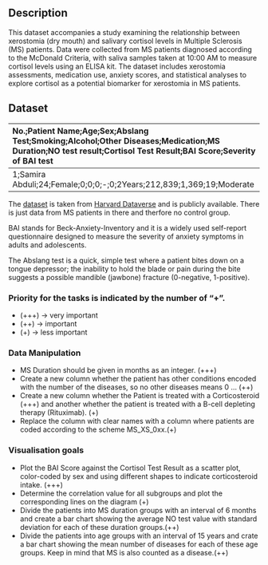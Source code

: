 ## Description

This dataset accompanies a study examining the relationship between
xerostomia (dry mouth) and salivary cortisol levels in Multiple
Sclerosis (MS) patients. Data were collected from MS patients diagnosed
according to the McDonald Criteria, with saliva samples taken at 10:00
AM to measure cortisol levels using an ELISA kit. The dataset includes
xerostomia assessments, medication use, anxiety scores, and statistical
analyses to explore cortisol as a potential biomarker for xerostomia in
MS patients.

## Dataset

<table>
<colgroup>
<col style="width: 100%" />
</colgroup>
<thead>
<tr>
<th style="text-align: left;">No.;Patient Name;Age;Sex;Abslang
Test;Smoking;Alcohol;Other Diseases;Medication;MS Duration;NO test
result;Cortisol Test Result;BAI Score;Severity of BAI test</th>
</tr>
</thead>
<tbody>
<tr>
<td style="text-align: left;">1;Samira
Abduli;24;Female;0;0;0;-;0;2Years;212,839;1,369;19;Moderate</td>
</tr>
</tbody>
</table>

The [dataset](data_MS.csv) is taken from [Harvard
Dataverse](https://doi.org/10.7910/DVN/APVJSO) and is publicly
available. There is just data from MS patients in there and therfore no
control group.

BAI stands for Beck-Anxiety-Inventory and it is a widely used
self-report questionnaire designed to measure the severity of anxiety
symptoms in adults and adolescents.

The Abslang test is a quick, simple test where a patient bites down on a
tongue depressor; the inability to hold the blade or pain during the
bite suggests a possible mandible (jawbone) fracture (0-negative,
1-positive).

### Priority for the tasks is indicated by the number of “+”.

-   (+++) -&gt; very important
-   (++) -&gt; important
-   (+) -&gt; less important

### Data Manipulation

-   MS Duration should be given in months as an integer. (+++)
-   Create a new column whether the patient has other conditions encoded
    with the number of the diseases, so no other diseases means 0 … (++)
-   Create a new column whether the Patient is treated with a
    Corticosteroid (+++) and another whether the patient is treated with
    a B-cell depleting therapy (Rituximab). (+)
-   Replace the column with clear names with a column where patients are
    coded according to the scheme MS\_XS\_0xx.(+)

### Visualisation goals

-   Plot the BAI Score against the Cortisol Test Result as a scatter
    plot, color-coded by sex and using different shapes to indicate
    corticosteroid intake. (+++)
-   Determine the correlation value for all subgroups and plot the
    corresponding lines on the diagram (+)
-   Divide the patients into MS duration groups with an interval of 6
    months and create a bar chart showing the average NO test value with
    standard deviation for each of these duration groups.(++)
-   Divide the patients into age groups with an interval of 15 years and
    crate a bar chart showing the mean number of diseases for each of
    these age groups. Keep in mind that MS is also counted as a
    disease.(++)
